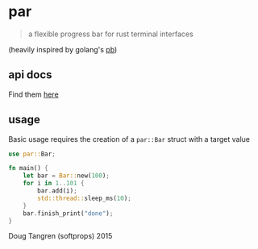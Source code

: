 # par

> a flexible progress bar for rust terminal interfaces

(heavily inspired by golang's [pb](https://github.com/cheggaaa/pb))

## api docs

Find them [here](https://softprops.github.io/par)

## usage

Basic usage requires the creation of a `par::Bar` struct with a target value

```rust
use par::Bar;

fn main() {
    let bar = Bar::new(100);
    for i in 1..101 {
        bar.add(i);
        std::thread::sleep_ms(10);
    }
    bar.finish_print("done");
}
```

Doug Tangren (softprops) 2015
